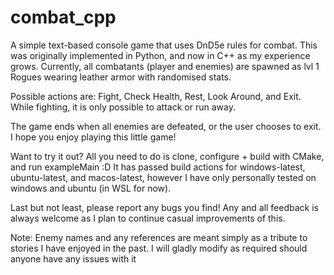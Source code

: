 # combat_cpp

A simple text-based console game that uses DnD5e rules for combat. This was originally implemented in Python, and now in C++ as my experience grows.
Currently, all combatants (player and enemies) are spawned as lvl 1 Rogues wearing leather armor with randomised stats.

Possible actions are: Fight, Check Health, Rest, Look Around, and Exit. While fighting, it is only possible to attack or run away.

The game ends when all enemies are defeated, or the user chooses to exit. I hope you enjoy playing this little game! 

Want to try it out? All you need to do is clone, configure + build with CMake, and run exampleMain :D 
It has passed build actions for windows-latest, ubuntu-latest, and macos-latest, however I have only personally tested on windows and ubuntu (in WSL for now).

Last but not least, please report any bugs you find! Any and all feedback is always welcome as I plan to continue casual improvements of this.

Note: Enemy names and any references are meant simply as a tribute to stories I have enjoyed in the past. I will gladly modify as required should anyone have any issues with it
